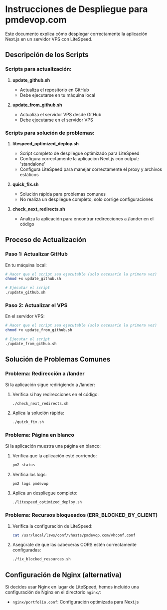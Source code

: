 # Instrucciones de Despliegue para pmdevop.com

Este documento explica cómo desplegar correctamente la aplicación Next.js en un servidor VPS con LiteSpeed.

## Descripción de los Scripts

### Scripts para actualización:

1. **update_github.sh**
   - Actualiza el repositorio en GitHub
   - Debe ejecutarse en tu máquina local

2. **update_from_github.sh**
   - Actualiza el servidor VPS desde GitHub
   - Debe ejecutarse en el servidor VPS

### Scripts para solución de problemas:

1. **litespeed_optimized_deploy.sh**
   - Script completo de despliegue optimizado para LiteSpeed
   - Configura correctamente la aplicación Next.js con output: 'standalone'
   - Configura LiteSpeed para manejar correctamente el proxy y archivos estáticos

2. **quick_fix.sh**
   - Solución rápida para problemas comunes
   - No realiza un despliegue completo, solo corrige configuraciones

3. **check_next_redirects.sh**
   - Analiza la aplicación para encontrar redirecciones a /lander en el código

## Proceso de Actualización

### Paso 1: Actualizar GitHub

En tu máquina local:

```bash
# Hacer que el script sea ejecutable (solo necesario la primera vez)
chmod +x update_github.sh

# Ejecutar el script
./update_github.sh
```

### Paso 2: Actualizar el VPS

En el servidor VPS:

```bash
# Hacer que el script sea ejecutable (solo necesario la primera vez)
chmod +x update_from_github.sh

# Ejecutar el script
./update_from_github.sh
```

## Solución de Problemas Comunes

### Problema: Redirección a /lander

Si la aplicación sigue redirigiendo a /lander:

1. Verifica si hay redirecciones en el código:
   ```bash
   ./check_next_redirects.sh
   ```

2. Aplica la solución rápida:
   ```bash
   ./quick_fix.sh
   ```

### Problema: Página en blanco

Si la aplicación muestra una página en blanco:

1. Verifica que la aplicación esté corriendo:
   ```bash
   pm2 status
   ```

2. Verifica los logs:
   ```bash
   pm2 logs pmdevop
   ```

3. Aplica un despliegue completo:
   ```bash
   ./litespeed_optimized_deploy.sh
   ```

### Problema: Recursos bloqueados (ERR_BLOCKED_BY_CLIENT)

1. Verifica la configuración de LiteSpeed:
   ```bash
   cat /usr/local/lsws/conf/vhosts/pmdevop.com/vhconf.conf
   ```

2. Asegúrate de que las cabeceras CORS estén correctamente configuradas:
   ```bash
   ./fix_blocked_resources.sh
   ```

## Configuración de Nginx (alternativa)

Si decides usar Nginx en lugar de LiteSpeed, hemos incluido una configuración de Nginx en el directorio `nginx/`:

- `nginx/portfolio.conf`: Configuración optimizada para Next.js
